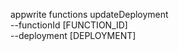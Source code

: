 appwrite functions updateDeployment \
        --functionId [FUNCTION_ID] \
        --deployment [DEPLOYMENT]
